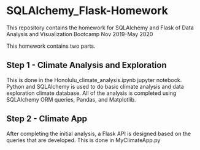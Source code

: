 # SQLAlchemy_Flask-Homework
This repository contains the homework for SQLAlchemy and Flask of Data Analysis and Visualization Bootcamp Nov 2019-May 2020

This homework contains two parts.

## Step 1 - Climate Analysis and Exploration

This is done in the Honolulu_climate_analysis.ipynb jupyter notebook.
Python and SQLAlchemy is used to do basic climate analysis and data exploration climate database. All of the analysis is completed using SQLAlchemy ORM queries, Pandas, and Matplotlib.

## Step 2 - Climate App

After completing the initial analysis, a Flask API is designed based on the queries that are developed.
This is done in MyClimateApp.py

